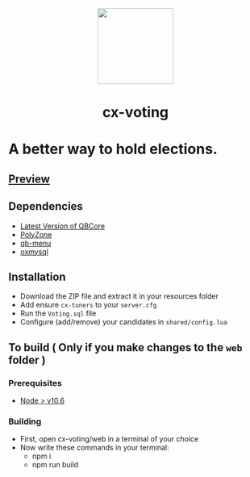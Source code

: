 <div align="center">
    <img width="150" height="150" src="https://i.ibb.co/XzZZrBg/pc-logo-modified.png">
</div>

<h1 align="center">cx-voting</h1>

# A better way to hold elections.

## [Preview](https://youtu.be/ooFx5rXbvbs)

## Dependencies
* [Latest Version of QBCore](https://github.com/qbcore-framework)
* [PolyZone](https://github.com/mkafrin/PolyZone)
* [qb-menu](https://github.com/qbcore-framework/qb-menu)
* [oxmysql](https://github.com/overextended/oxmysql)

## Installation
* Download the ZIP file and extract it in your resources folder
* Add ensure `cx-tuners` to your `server.cfg`
* Run the `Voting.sql` file
* Configure (add/remove) your candidates in `shared/config.lua`

## To build ( Only if you make changes to the `web` folder )
### Prerequisites
* [Node > v10.6](https://nodejs.org/en/)

### Building
* First, open cx-voting/web in a terminal of your choice
* Now write these commands in your terminal: 
    * npm i
    * npm run build